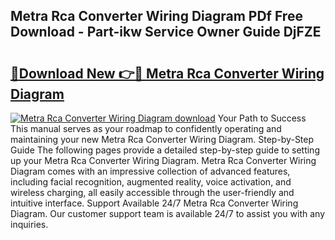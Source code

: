 ## Metra Rca Converter Wiring Diagram PDf Free Download - Part-ikw Service Owner Guide DjFZE

# <h2><a href="http://dfs0yua.blite.top/?on=Metra+Rca+Converter+Wiring+Diagram">🔗Download New 👉🔴 Metra Rca Converter Wiring Diagram</a></h2>

[![Metra Rca Converter Wiring Diagram download](https://i.imgur.com/lujVjoI.png)](http://dfs0yua.blite.top/?on=Metra+Rca+Converter+Wiring+Diagram)
Your Path to Success This manual serves as your roadmap to confidently operating and maintaining your new Metra Rca Converter Wiring Diagram. Step-by-Step Guide The following pages provide a detailed step-by-step guide to setting up your Metra Rca Converter Wiring Diagram. Metra Rca Converter Wiring Diagram comes with an impressive collection of advanced features, including facial recognition, augmented reality, voice activation, and wireless charging, all easily accessible through the user-friendly and intuitive interface. Support Available 24/7 Metra Rca Converter Wiring Diagram. Our customer support team is available 24/7 to assist you with any inquiries.
